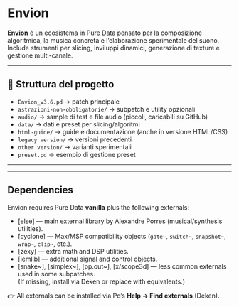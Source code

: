 # Envion

**Envion** è un ecosistema in Pure Data pensato per la composizione algoritmica, la musica concreta e l’elaborazione sperimentale del suono.  
Include strumenti per slicing, inviluppi dinamici, generazione di texture e gestione multi-canale.

---

## 📂 Struttura del progetto

- `Envion_v3.6.pd` → patch principale  
- `astrazioni-non-obbligatorie/` → subpatch e utility opzionali  
- `audio/` → sample di test e file audio (piccoli, caricabili su GitHub)  
- `data/` → dati e preset per slicing/algoritmi  
- `html-guide/` → guide e documentazione (anche in versione HTML/CSS)  
- `legacy version/` → versioni precedenti  
- `other version/` → varianti sperimentali  
- `preset.pd` → esempio di gestione preset

---





---

## Dependencies

Envion requires Pure Data **vanilla** plus the following externals:

- [else] — main external library by Alexandre Porres (musical/synthesis utilities).
- [cyclone] — Max/MSP compatibility objects (`gate~`, `switch~`, `snapshot~`, `wrap~`, `clip~`, etc.).
- [zexy] — extra math and DSP utilities.
- [iemlib] — additional signal and control objects.
- [snake~], [simplex~], [pp.out~], [x/scope3d] — less common externals used in some subpatches.  
  (If missing, install via Deken or replace with equivalents.)

👉 All externals can be installed via Pd’s **Help → Find externals** (Deken).
